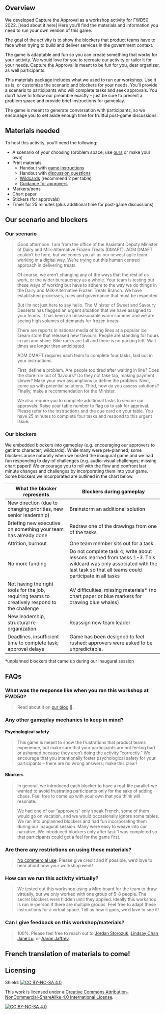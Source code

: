 ## Overview
We developed Capture the Approval as a workshop activity for FWD50 2022. [read about it here] Here you’ll find the materials and information you need to run your own version of this game.

The goal of the activity is to show the blockers that product teams have to face when trying to build and deliver services in the government context.  

The game is adaptable and fun so you can create something that works for your activity. We would love for you to recreate our activity or tailor it for your needs. Capture the Approval is meant to be fun for you, dear organizer, as well participants. 

This materials package includes what we used to run our workshop. Use it as is, or customize the scenario and blockers for your needs. You’ll provide a scenario to participants who will complete tasks and seek approvals. You don’t have to follow our preamble exactly – just be sure to present a problem space and provide brief instructions for gameplay.

The game is meant to generate conversation with participants, so we encourage you to set aside enough time for fruitful post-game discussions.
## Materials needed
To host this activity, you’ll need the following: 
* A scenario of your choosing (problem space; use [ours](#our-scenario) or make your own)
* Print materials
  * Handout with [game instructions]() 
  * Handout with [discussion questions]()
  * [Wildcards]() (recommend 2 per table)
  * [Guidance for approvers]()
* Markers/pens
* Chart paper
* Stickers (for approvals)
* Timer for 25 minutes (plus additional time for post-game discussions)

## Our scenario and blockers
### Our scenario
>Good afternoon. I am from the office of the Assistant Deputy Minister of Dairy and Milk-Alternative Frozen Treats (DMAFT). ADM DMAFT couldn’t be here, but welcomes you all as our newest agile team working in a digital way. We’re trying out this human centred approach in delivering treats.
>
>Of course, we aren’t changing any of the ways that the rest of us work, or the wider bureaucracy as a whole. 
Your team is testing out these ways of working but have to adhere to the way we do things in the Dairy and Milk-Alternative Frozen Treats Branch. We have established processes, rules and governance that must be respected
>
>But I’m not just here to say hello. The Minister of Sweet and Savoury Desserts has flagged an urgent situation that we have assigned to your teams. It has been an unseasonable warm summer and we are seeing high volumes of demands for frozen treats. 
>
>There are reports in national media of long lines at a popular ice cream store that released new flavours. People are standing for hours in rain and shine. Bike racks are full and there is no parking left. Wait times are longer than anticipated.
>
>ADM DMAFT requires each team to complete four tasks, laid out in your instructions.
>
>First, define a problem. Are people too tired after waiting in line? Does the store run out of flavours? Do they not take tap, making payment slower? Make your own assumptions to define the problem. Next, come up with potential solutions. Third, how do you assess solutions? Finally, make a recommendation for the Minister.
>
>We also require you to complete additional tasks to secure our approvals. Raise your table number to flag us to ask for approval. Please refer to the instructions and the cue card on your table. You have 25 minutes to complete four tasks and respond to this urgent issue.

### Our blockers
We embedded blockers into gameplay (e.g. encouraging our approvers to get into character; wildcards). While many were pre-planned, some blockers arose naturally when we hosted the inaugural game and we had fun responding to day-of challenges (e.g. audio-visual challenges; missing chart paper)! We encourage you to roll with the flow and confront last minute changes and challenges by incorporating them into your game. Some blockers we incorporated are outlined in the chart below.

| What the blocker represents  | Blockers during gameplay |
| ------------- | ------------- |
| New direction (due to changing priorities, new senior leadership)  | Brainstorm an additional solution  |
| Briefing new executive on something your team has already done  | Redraw one of the drawings from one of the tasks  |
| Attrition, burnout | One team member sits out for a task |
| No more funding | Do not complete task 4; write about lessons learned from tasks 1-3. This wildcard was only associated with the last task so that all teams could participate in all tasks |
| Not having the right tools for the job, requiring teams to creatively respond to the challenge | AV difficulties, missing materials* (no chart paper or blue markers for drawing blue whales) |
| New leadership, structural re-organization | Reassign new team leader |
| Deadlines, insufficient time to complete task; approval delays | Game has been designed to feel rushed; approvers were asked to be unpredictable. | 

*unplanned blockers that came up during our inaugural session

## FAQs
### **What was the response like when you ran this workshop at FWD50?**
>Read about it on [our blog](medium.com/good-trouble) 🙂. 

### **Any other gameplay mechanics to keep in mind?**
#### Psychological safety
>This game is meant to show the frustrations that product teams experience, but make sure that your participants are not feeling bad or ashamed because they aren’t doing the activity “correctly.” We encourage that you intentionally foster psychological safety for your participants – there are no wrong answers; make this clear!

#### Blockers
>In general, we introduced each blocker to have a real-life parallel–we wanted to avoid frustrating participants only for the sake of adding chaos. Feel free to come up with your own that you think will resonate. 
>
>We had one of our “approvers” only speak French, some of them would go on vacation, and we would occasionally ignore some tables. We ran into unplanned blockers and had fun incorporating them during our inaugural session. Many were easy to weave into our narrative. We introduced blockers only after task 1 was completed so that participants could get a feel for the game first.

### **Are there any restrictions on using these materials?**
>[No commercial use](#licensing). Please give credit and if possible, we’d love to hear about how your workshop went!

### **How can we run this activity virtually?**
>We tested out this workshop using a Miro board for the team to draw virtually, but we only worked with one group of 5-8 people. The secret blockers were hidden until they applied. Ideally this workshop is run in-person if there are multiple groups. Feel free to adapt these instructions for a virtual space. Tell us how it goes, we’d love to see it!

### **Can I give feedback on this workshop/materials?**
>100%. Please feel free to reach out to [Jordan Storozuk](mailto:jordan.storozuk@servicecanada.gc.ca), [Lindsay Chan](mailto:lindsay.chan@hrsdc-rhdcc.gc.ca), [Jane Lu](mailto:jane.lu@servicecanada.gc.ca), or [Aaron Jaffrey](mailto:aaron.jaffery@servicecanada.gc.ca).

## French translation of materials to come!

## Licensing
Shield: [![CC BY-NC-SA 4.0][cc-by-nc-sa-shield]][cc-by-nc-sa]

This work is licensed under a
[Creative Commons Attribution-NonCommercial-ShareAlike 4.0 International License][cc-by-nc-sa].

[![CC BY-NC-SA 4.0][cc-by-nc-sa-image]][cc-by-nc-sa]

[cc-by-nc-sa]: http://creativecommons.org/licenses/by-nc-sa/4.0/
[cc-by-nc-sa-image]: https://licensebuttons.net/l/by-nc-sa/4.0/88x31.png
[cc-by-nc-sa-shield]: https://img.shields.io/badge/License-CC%20BY--NC--SA%204.0-lightgrey.svg
